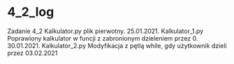 # 4_2_log
Zadanie 4_2
 Kalkulator.py plik pierwotny. 25.01.2021.
 Kalkulator_1.py Poprawiony kalkulator w funcji z zabronionym dzieleniem przez 0. 30.01.2021.
 Kalkulator_2.py Modyfikacja z pętlą while, gdy użytkownik dzieli przez 03.02.2021
